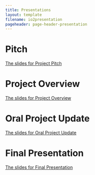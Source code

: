 ```yaml
---
title: Presentations
layout: template
filename: io2presentation
pageheader: page-header-presentation
--- 
```


# Pitch
[The slides for Project Pitch](/pdf/pitch.pdf)
# Project Overview
[The slides for Project Overview](https://docs.google.com/presentation/d/18QtIrN1REmKfUDlTH0NVAspU7pRvNAM4/edit#slide=id.p1)
# Oral Project Update
[The slides for Oral Project Update](https://docs.google.com/presentation/d/1TG9eMhsA4Pwc77WO76d4fqHQT0GNVtCgYHH7xJgbWuQ/edit#slide=id.gd60a4101df_0_0)
# Final Presentation
[The slides for Final Presentation](https://docs.google.com/presentation/d/1_iYjT9yEffx-GBXLV0-IHBHsGDIlaVM2GNn5MS_J-Yk/edit#slide=id.gdb5c50b69f_0_0)

